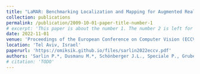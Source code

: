 ```yaml
---
title: "LaMAR: Benchmarking Localization and Mapping for Augmented Reality"
collection: publications
permalink: /publication/2009-10-01-paper-title-number-1
# excerpt: 'This paper is about the number 1. The number 2 is left for future work.'
date: 2022-11-01
venue: 'Proceedings of the European Conference on Computer Vision (ECCV)'
location: 'Tel Aviv, Israel'
paperurl: 'https://omiksik.github.io/files/sarlin2022eccv.pdf'
authors: 'Sarlin P.*, Dusmanu M.*, Schönberger J.L., Speciale P., Gruber L., Larsson V., Miksik O. and Pollefeys M.'
# citation: 'TODO'
---
```

